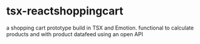 # tsx-reactshoppingcart
a shopping cart prototype build in TSX and Emotion. functional to calculate products and with product datafeed using an open API
